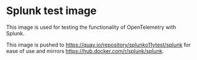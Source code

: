 # Splunk test image

This image is used for testing the functionality of OpenTelemetry with Splunk.

This image is pushed to https://quay.io/repository/splunko11ytest/splunk for ease of use and mirrors https://hub.docker.com/r/splunk/splunk.
